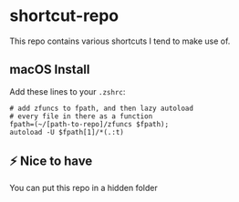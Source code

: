 # shortcut-repo

This repo contains various shortcuts I tend to make use of.

## macOS Install
Add these lines to your `.zshrc`:

```
# add zfuncs to fpath, and then lazy autoload
# every file in there as a function
fpath=(~/[path-to-repo]/zfuncs $fpath);
autoload -U $fpath[1]/*(.:t)
```

## ⚡ Nice to have
You can put this repo in a hidden folder
